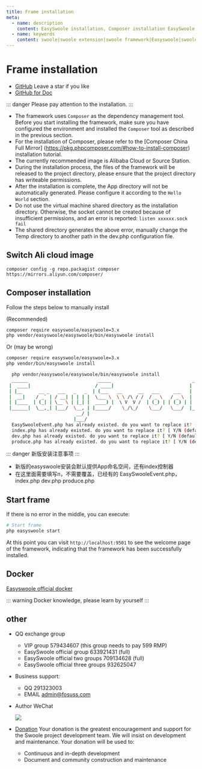 ```yaml
---
title: Frame installation
meta:
  - name: description
    content: EasySwoole installation, Composer installation EasySwoole, swoole quick start
  - name: keywords
    content: swoole|swoole extension|swoole framework|Easyswoole|swoole extension|swoole framework|php coroutine framework
---
```





# Frame installation


- [GitHub](https://github.com/easy-swoole/easyswoole)  Leave a star if you like
- [GitHub for Doc](github.com/easy-swoole/doc-3.3.x)

::: danger 
Please pay attention to the installation.
:::

- The framework uses `Composer` as the dependency management tool. Before you start installing the framework, make sure you have configured the environment and installed the `Composer` tool as described in the previous section.
- For the installation of Composer, please refer to the [Composer China Full Mirror] (https://pkg.phpcomposer.com/#how-to-install-composer) installation tutorial.
- The currently recommended image is Alibaba Cloud or Source Station.
- During the installation process, the files of the framework will be released to the project directory, please ensure that the project directory has writeable permissions.
- After the installation is complete, the App directory will not be automatically generated. Please configure it according to the `Hello World` section.
- Do not use the virtual machine shared directory as the installation directory. Otherwise, the socket cannot be created because of insufficient permissions, and an error is reported: `listen xxxxxx.sock fail `
- The shared directory generates the above error, manually change the Temp directory to another path in the dev.php configuration file.


## Switch Ali cloud image
````
composer config -g repo.packagist composer https://mirrors.aliyun.com/composer/
````
## Composer installation

Follow the steps below to manually install

(Recommended)
```bash
composer require easyswoole/easyswoole=3.x
php vendor/easyswoole/easyswoole/bin/easyswoole install
```

Or (may be wrong)
```bash
composer require easyswoole/easyswoole=3.x
php vendor/bin/easyswoole install
```
```bash
  php vendor/easyswoole/easyswoole/bin/easyswoole install
  ______                          _____                              _        
 |  ____|                        / ____|                            | |       
 | |__      __ _   ___   _   _  | (___   __      __   ___     ___   | |   ___ 
 |  __|    / _` | / __| | | | |  \___ \  \ \ /\ / /  / _ \   / _ \  | |  / _ \
 | |____  | (_| | \__ \ | |_| |  ____) |  \ V  V /  | (_) | | (_) | | | |  __/
 |______|  \__,_| |___/  \__, | |_____/    \_/\_/    \___/   \___/  |_|  \___|
                          __/ |                                                
                         |___/                                                
  EasySwooleEvent.php has already existed. do you want to replace it? [ Y/N (default) ] : n
  index.php has already existed. do you want to replace it? [ Y/N (default) ] : n
  dev.php has already existed. do you want to replace it? [ Y/N (default) ] : n
  produce.php has already existed. do you want to replace it? [ Y/N (default) ] : n
```

::: danger 
新版安装注意事项
:::
- 新版的easyswoole安装会默认提供App命名空间，还有index控制器
- 在这里面需要填写n，不需要覆盖，已经有的 EasySwooleEvent.php，index.php dev.php produce.php

## Start frame

If there is no error in the middle, you can execute:
```bash
# Start frame
php easyswoole start
```
At this point you can visit `http://localhost:9501` to see the welcome page of the framework, indicating that the framework has been successfully installed.


## Docker

[Easyswoole official docker](docker.md)


::: warning 
 Docker knowledge, please learn by yourself
:::

## other
- QQ exchange group
    - VIP group 579434607 (this group needs to pay 599 RMP)
    - EasySwoole official group 633921431 (full)
    - EasySwoole official two groups 709134628 (full)
    - EasySwoole official three groups 932625047
    
- Business support:
    - QQ 291323003
    - EMAIL admin@fosuss.com   
- Author WeChat

    ![](/Images/Passage/authWx.png)    
    
- [Donation](../Preface/donation.md)
  Your donation is the greatest encouragement and support for the Swoole project development team. We will insist on development and maintenance. Your donation will be used to:
        
  - Continuous and in-depth development
  - Document and community construction and maintenance

<script>
  export default {
    mounted () {
        if(localStorage.getItem('isNew') != 1){
            localStorage.setItem('isNew',1);
            layer.confirm('Do you like the EasySwoole?',function (index) {
                 layer.msg('thank you for your support');
                     setTimeout(function () {
                         window.open('https://github.com/easy-swoole/easyswoole');
                  },1500);
             });              
        }
    }
  }
</script>
